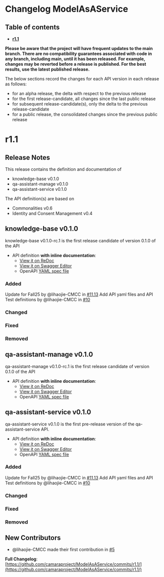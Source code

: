 # Changelog ModelAsAService

## Table of contents

- **[r1.1](#r11)**

**Please be aware that the project will have frequent updates to the main branch. There are no compatibility guarantees associated with code in any branch, including main, until it has been released. For example, changes may be reverted before a release is published. For the best results, use the latest published release.**

The below sections record the changes for each API version in each release as follows:

* for an alpha release, the delta with respect to the previous release
* for the first release-candidate, all changes since the last public release
* for subsequent release-candidate(s), only the delta to the previous release-candidate
* for a public release, the consolidated changes since the previous public release

<!--Repeat the below release section (header 1 and subsections) at the top of this file for each new (pre-)release-->

# r1.1

## Release Notes

This release contains the definition and documentation of
*  knowledge-base v0.1.0
*  qa-assistant-manage v0.1.0
*  qa-assistant-service v0.1.0

The API definition(s) are based on
* Commonalities v0.6
* Identity and Consent Management v0.4

## knowledge-base v0.1.0

knowledge-base v0.1.0-rc.1 is the first release candidate of version 0.1.0 of the API

- API definition **with inline documentation**:
  - [View it on ReDoc](https://redocly.github.io/redoc/?url=https://raw.githubusercontent.com/camaraproject/ModelAsAService/r1.1/code/API_definitions/knowledge-base.yaml&nocors)
  - [View it on Swagger Editor](https://camaraproject.github.io/swagger-ui/?url=https://raw.githubusercontent.com/camaraproject/ModelAsAService/r1.1/code/API_definitions/knowledge-base.yaml)
  - OpenAPI [YAML spec file](https://github.com/camaraproject/ModelAsAService/blob/r1.1/code/API_definitions/knowledge-base.yaml)

### Added
Update for Fall25 by @lihaojie-CMCC in [#11](https://github.com/camaraproject/ModelAsAService/pull/11),[13](https://github.com/camaraproject/ModelAsAService/pull/13)
Add API yaml files and API Test definitions by @lihaojie-CMCC in [#10](https://github.com/camaraproject/ModelAsAService/pull/10)

### Changed

### Fixed

### Removed
## qa-assistant-manage v0.1.0

qa-assistant-manage v0.1.0-rc.1 is the first release candidate of version 0.1.0 of the API

- API definition **with inline documentation**:
  - [View it on ReDoc](https://redocly.github.io/redoc/?url=https://raw.githubusercontent.com/camaraproject/ModelAsAService/r1.1/code/API_definitions/qa-assistant-manage.yaml&nocors)
  - [View it on Swagger Editor](https://camaraproject.github.io/swagger-ui/?url=https://raw.githubusercontent.com/camaraproject/ModelAsAService/r1.1/code/API_definitions/qa-assistant-manage.yaml)
  - OpenAPI [YAML spec file](https://github.com/camaraproject/ModelAsAService/blob/r1.1/code/API_definitions/qa-assistant-manage.yaml)

## qa-assistant-service v0.1.0

qa-assistant-service v0.1.0 is the first pre-release version of the qa-assistant-service API.

- API definition **with inline documentation**:
  - [View it on ReDoc](https://redocly.github.io/redoc/?url=https://raw.githubusercontent.com/camaraproject/ModelAsAService/r1.1/code/API_definitions/qa-assistant-service.yaml&nocors)
  - [View it on Swagger Editor](https://camaraproject.github.io/swagger-ui/?url=https://raw.githubusercontent.com/camaraproject/ModelAsAService/r1.1/code/API_definitions/qa-assistant-service.yaml)
  - OpenAPI [YAML spec file](https://github.com/camaraproject/ModelAsAService/blob/r1.1/code/API_definitions/qa-assistant-service.yaml)

### Added
Update for Fall25 by @lihaojie-CMCC in [#11](https://github.com/camaraproject/ModelAsAService/pull/11),[13](https://github.com/camaraproject/ModelAsAService/pull/13)
Add API yaml files and API Test definitions by @lihaojie-CMCC in [#10](https://github.com/camaraproject/ModelAsAService/pull/10)

### Changed

### Fixed

### Removed

## New Contributors

- @lihaojie-CMCC made their first contribution in [#5](https://github.com/camaraproject/ModelAsAService/pull/5)

**Full Changelog**: [https://github.com/camaraproject/ModelAsAService/commits/r1.1/](https://github.com/camaraproject/ModelAsAService/commits/r1.1/)
